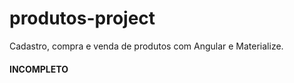 # produtos-project

Cadastro, compra e venda de produtos com Angular e Materialize.

#### INCOMPLETO
